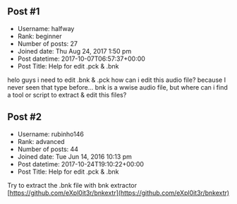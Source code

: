 ## Post #1
- Username: halfway
- Rank: beginner
- Number of posts: 27
- Joined date: Thu Aug 24, 2017 1:50 pm
- Post datetime: 2017-10-07T06:57:37+00:00
- Post Title: Help for edit .pck & .bnk

helo guys
i need to edit .bnk & .pck
how can i edit this audio file?
because I never seen that type before...
bnk is a wwise audio file, but where can i find a tool or script to extract & edit this files?
## Post #2
- Username: rubinho146
- Rank: advanced
- Number of posts: 44
- Joined date: Tue Jun 14, 2016 10:13 pm
- Post datetime: 2017-10-24T19:10:22+00:00
- Post Title: Help for edit .pck & .bnk

Try to extract the .bnk file with bnk extractor  [https://github.com/eXpl0it3r/bnkextr](https://github.com/eXpl0it3r/bnkextr)
